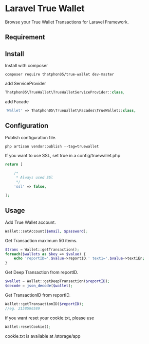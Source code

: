 # Laravel True Wallet

Browse your True Wallet Transactions for Laravel Framework.

## Requirement


## Install

Install with composer
```
composer require thatphon05/true-wallet dev-master
```
add ServiceProvider
```php
Thatphon05\TrueWallet\TrueWalletServiceProvider::class,
```
add Facade
```php
'Wallet' => Thatphon05\TrueWallet\Facades\TrueWallet::class,
```
## Configuration
Publish configuration file.
```
php artisan vendor:publish --tag=truewallet
```
If you want to use SSL, set true in a config/truewallet.php
```php
return [

    /*
     * Always used SSl
     */
    'ssl' => false,

];
```
## Usage
Add True Wallet account.
```php
Wallet::setAccount($email, $password);
```
Get Transaction maximum 50 items.
```php
$trans = Wallet::getTransaction();
foreach($wallets as $key => $value) {
    echo 'reportID='.$value->reportID.' text1='.$value->text1En;
}
```
Get Deep Transaction from reportID.
```php
$wallet = Wallet::getDeepTransaction($reportID);
$decode = json_decode($wallet);
```
Get TransactionID from reportID.
```php
Wallet::getTransactionID($reportID);
//eg. 2158596589
```
if you want reset your cookie.txt, please use
```php
Wallet:resetCookie();
```
cookie.txt is available at /storage/app
